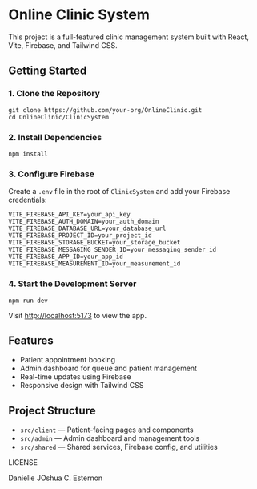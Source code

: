 # Online Clinic System

This project is a full-featured clinic management system built with React, Vite, Firebase, and Tailwind CSS.

## Getting Started

### 1. Clone the Repository

```
git clone https://github.com/your-org/OnlineClinic.git
cd OnlineClinic/ClinicSystem
```

### 2. Install Dependencies

```
npm install
```

### 3. Configure Firebase

Create a `.env` file in the root of `ClinicSystem` and add your Firebase credentials:

```
VITE_FIREBASE_API_KEY=your_api_key
VITE_FIREBASE_AUTH_DOMAIN=your_auth_domain
VITE_FIREBASE_DATABASE_URL=your_database_url
VITE_FIREBASE_PROJECT_ID=your_project_id
VITE_FIREBASE_STORAGE_BUCKET=your_storage_bucket
VITE_FIREBASE_MESSAGING_SENDER_ID=your_messaging_sender_id
VITE_FIREBASE_APP_ID=your_app_id
VITE_FIREBASE_MEASUREMENT_ID=your_measurement_id
```

### 4. Start the Development Server

```
npm run dev
```

Visit [http://localhost:5173](http://localhost:5173) to view the app.

## Features

- Patient appointment booking
- Admin dashboard for queue and patient management
- Real-time updates using Firebase
- Responsive design with Tailwind CSS

## Project Structure

- `src/client` — Patient-facing pages and components
- `src/admin` — Admin dashboard and management tools
- `src/shared` — Shared services, Firebase config, and utilities


LICENSE

Danielle JOshua C. Esternon
